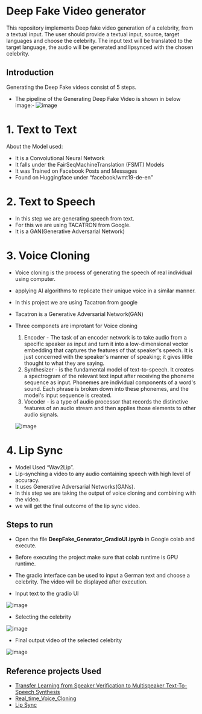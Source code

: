 # Deep Fake Video generator

This repository implements Deep fake video generation of a celebrity, from a textual input. The user should provide a textual input, source, target languages and choose the celebrity.
The input text will be translated to the target language, the audio will be generated and lipsynced with the chosen celebrity.
  
## Introduction
Generating the Deep Fake videos consist of 5 steps.  
- The pipeline of the Generating Deep Fake Video is shown in below image:-
 ![image](https://user-images.githubusercontent.com/97409925/176904072-c6de6a49-1cba-4ae5-ab32-51617e72ec84.png)


# 1. Text to Text
   About the Model used:
- It is a Convolutional Neural Network
- It falls under the FairSeqMachineTranslation (FSMT) Models
- It was Trained on Facebook Posts and Messages
- Found on Huggingface under “facebook/wmt19-de-en”

# 2. Text to Speech
- In this step we are generating speech from text.
- For this we are using TACATRON from Google.
- It is a GAN(Generative Adversarial Network)
 
# 3. Voice Cloning

- Voice cloning is the process of generating the speech of real individual using computer. 
- applying AI algorithms to replicate their unique voice in a similar manner.
- In this project we are using Tacatron from google
- Tacatron is a Generative Adversarial Network(GAN)
- Three componets are improtant for Voice cloning
   1. Encoder - The task of an encoder network is to take audio from a specific speaker as input and turn it into a low-dimensional vector embedding that captures the features of that speaker's speech. It is just concerned with the speaker's manner of speaking; it gives little thought to what they are saying.
   2. Synthesizer -  is the fundamental model of text-to-speech. It creates a spectrogram of the relevant text input after receiving the phoneme sequence as input.       Phonemes are individual components of a word's sound. Each phrase is broken down into these phonemes, and the model's input sequence is created.
   3. Vocoder -  is a type of audio processor that records the distinctive features of an audio stream and then applies those elements to other audio signals.
   
   
   ![image](https://user-images.githubusercontent.com/97409925/176412003-35d83d8c-7428-4fa0-b580-d8903e662d49.png)



# 4. Lip Sync
- Model Used “Wav2Lip”.
- Lip-synching a video to any audio containing speech with high level of accuracy.
- It uses Generative Adversarial Networks(GANs).
- In this step we are taking the output of voice cloning and combining with the video.
-  we will get the final outcome of the lip sync video.

## Steps to run
- Open the file **DeepFake_Generator_GradioUI.ipynb** in Google colab and execute.
- Before executing the project make sure that colab runtime is GPU runtime.
- The gradio interface can be used to input a German text and choose a celebrity. The video will be displayed after execution.


- Input text to the gradio UI

![image](https://user-images.githubusercontent.com/97409925/176398857-68eb8da4-7739-4109-8913-1708c976a7a9.png)

- Selecting the celebrity

![image](https://user-images.githubusercontent.com/97409925/176399018-9dea8648-54ad-4337-806a-67163d1a097f.png)

- Final output video of the selected celebrity
 
![image](https://user-images.githubusercontent.com/97409925/176399681-e8627116-4440-4c00-be60-6c1ea98f76d8.png)


## Reference projects Used

- [Transfer Learning from Speaker Verification to Multispeaker Text-To-Speech Synthesis](https://arxiv.org/abs/1806.04558)
- [Real_time_Voice_Cloning](https://github.com/CorentinJ/Real-Time-Voice-Cloning)
- [Lip Sync](https://github.com/Rudrabha/Wav2Lip)


